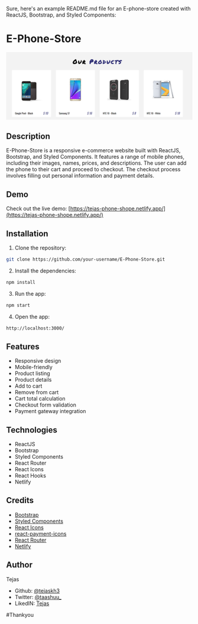Sure, here's an example README.md file for an E-phone-store created with ReactJS, Bootstrap, and Styled Components:

# E-Phone-Store

![E-Mobile-Store screenshot](p2.png)

## Description

E-Phone-Store is a responsive e-commerce website built with ReactJS, Bootstrap, and Styled Components. It features a range of mobile phones, including their images, names, prices, and descriptions. The user can add the phone to their cart and proceed to checkout. The checkout process involves filling out personal information and payment details.

## Demo

Check out the live demo: [https://tejas-phone-shope.netlify.app/](https://tejas-phone-shope.netlify.app/)

## Installation

1. Clone the repository:

```bash
git clone https://github.com/your-username/E-Phone-Store.git
```

2. Install the dependencies:

```bash
npm install
```

3. Run the app:

```bash
npm start
```

4. Open the app:

```bash
http://localhost:3000/
```

## Features

- Responsive design
- Mobile-friendly
- Product listing
- Product details
- Add to cart
- Remove from cart
- Cart total calculation
- Checkout form validation
- Payment gateway integration

## Technologies

- ReactJS
- Bootstrap
- Styled Components
- React Router
- React Icons
- React Hooks
- Netlify

## Credits

- [Bootstrap](https://getbootstrap.com/)
- [Styled Components](https://styled-components.com/)
- [React Icons](https://react-icons.github.io/react-icons/)
- [react-payment-icons](https://github.com/jamesbliss/react-payment-icons)
- [React Router](https://reactrouter.com/)
- [Netlify](https://www.netlify.com/)

## Author

Tejas 

- Github: [@tejaskh3](https://github.com/tejaskh3)
- Twitter: [@taashuu_](https://twitter.com/taashuu_)
- LikedIN: [Tejas](https://www.linkedin.com/in/tejas-nil-1a2998196/)

#Thankyou 
